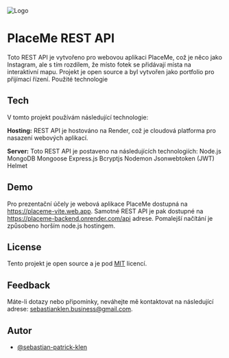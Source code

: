 ![Logo](https://placeme-vite.web.app/assets/logo-548371bd.svg)

# PlaceMe REST API

Toto REST API je vytvořeno pro webovou aplikaci PlaceMe, což je něco jako Instagram, ale s tím rozdílem, že místo fotek se přidávají místa na interaktivní mapu. Projekt je open source a byl vytvořen jako portfolio pro přijímací řízení.
Použité technologie

## Tech

V tomto projekt používám následující technologie:

**Hosting:** REST API je hostováno na Render, což je cloudová platforma pro nasazení webových aplikací.

**Server:** Toto REST API je postaveno na následujících technologiích:
Node.js
MongoDB
Mongoose
Express.js
Bcryptjs
Nodemon
Jsonwebtoken (JWT)
Helmet

## Demo

Pro prezentační účely je webová aplikace PlaceMe dostupná na https://placeme-vite.web.app. Samotné REST API je pak dostupné na https://placeme-backend.onrender.com/api adrese. Pomalejší načítání je způsobeno horším node.js hostingem.

## License

Tento projekt je open source a je pod [MIT](https://choosealicense.com/licenses/mit/) licencí.

## Feedback

Máte-li dotazy nebo připomínky, neváhejte mě kontaktovat na následující adrese: sebastianklen.business@gmail.com.

## Autor

- [@sebastian-patrick-klen](https://github.com/sebastian-patrick-klen)
